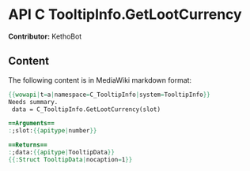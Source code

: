# API C TooltipInfo.GetLootCurrency

**Contributor:** KethoBot

## Content

The following content is in MediaWiki markdown format:

```mediawiki
{{wowapi|t=a|namespace=C_TooltipInfo|system=TooltipInfo}}
Needs summary.
 data = C_TooltipInfo.GetLootCurrency(slot)

==Arguments==
:;slot:{{apitype|number}}

==Returns==
:;data:{{apitype|TooltipData}}
{{:Struct TooltipData|nocaption=1}}
```